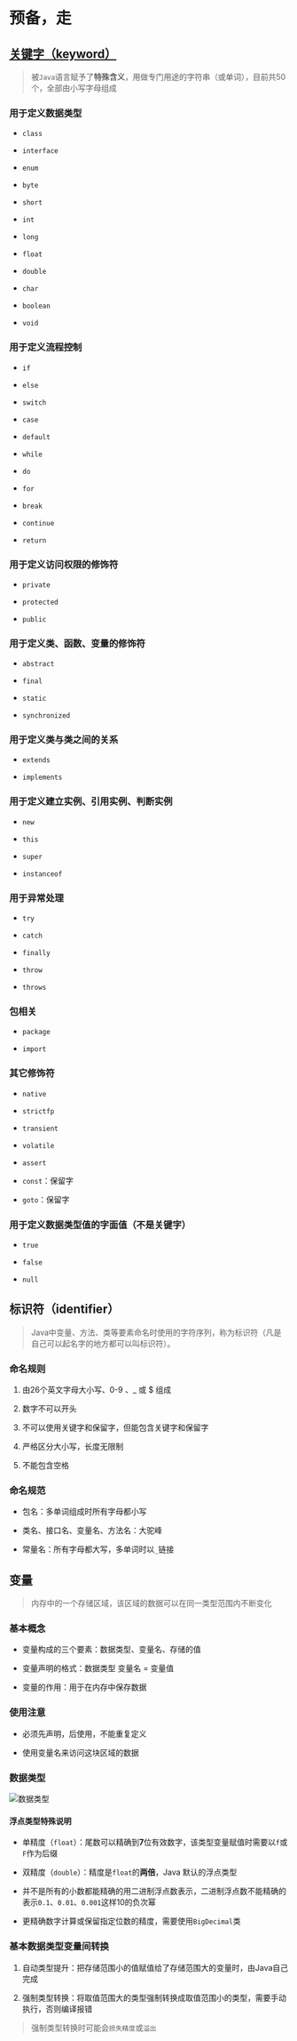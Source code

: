 # 预备，走

## [关键字（keyword）](https://docs.oracle.com/javase/tutorial/java/nutsandbolts/_keywords.html)

> 被`Java`语言赋予了**特殊含义**，用做专门用途的字符串（或单词），目前共50个，全部由小写字母组成

### 用于定义数据类型

- `class`

- `interface`

- `enum`

- `byte`

- `short`

- `int`

- `long`

- `float`

- `double`

- `char`

- `boolean`

- `void`

### 用于定义流程控制

- `if`

- `else`

- `switch`

- `case`

- `default`

- `while`

- `do`

- `for`

- `break`

- `continue`

- `return`

### 用于定义访问权限的修饰符

- `private`

- `protected`

- `public`

### 用于定义类、函数、变量的修饰符

- `abstract`

- `final`

- `static`

- `synchronized`

### 用于定义类与类之间的关系

- `extends`

- `implements`

### 用于定义建立实例、引用实例、判断实例

- `new`

- `this`

- `super`

- `instanceof`

### 用于异常处理

- `try`

- `catch`

- `finally`

- `throw`

- `throws`

### 包相关

- `package`

- `import`

### 其它修饰符

- `native`

- `strictfp`

- `transient`

- `volatile`

- `assert`

- `const`：保留字

- `goto`：保留字

### 用于定义数据类型值的字面值（不是关键字）

- `true`

- `false`

- `null`

## 标识符（identifier）

> Java中变量、方法、类等要素命名时使用的字符序列，称为标识符（凡是自己可以起名字的地方都可以叫标识符）。

### 命名规则

1. 由26个英文字母大小写、0-9 、_ 或 $ 组成  

2. 数字不可以开头

3. 不可以使用关键字和保留字，但能包含关键字和保留字

4. 严格区分大小写，长度无限制

5. 不能包含空格

### 命名规范

- 包名：多单词组成时所有字母都小写

- 类名、接口名、变量名、方法名：大驼峰
    
- 常量名：所有字母都大写，多单词时以`_`链接
  
## 变量

> 内存中的一个存储区域，该区域的数据可以在同一类型范围内不断变化

### 基本概念

- 变量构成的三个要素：数据类型、变量名、存储的值

- 变量声明的格式：数据类型 变量名 = 变量值

- 变量的作用：用于在内存中保存数据

### 使用注意

- 必须先声明，后使用，不能重复定义

- 使用变量名来访问这块区域的数据

### 数据类型

![数据类型](../Img/Java/数据类型.png)

#### 浮点类型特殊说明

- 单精度（`float`）：尾数可以精确到**7**位有效数字，该类型变量赋值时需要以`f`或`F`作为后缀

- 双精度（`double`）：精度是`float`的**两倍**，Java 默认的浮点类型

- 并不是所有的小数都能精确的用二进制浮点数表示，二进制浮点数不能精确的表示`0.1`、`0.01`、`0.001`这样10的负次幂

- 更精确数字计算或保留指定位数的精度，需要使用`BigDecimal`类

### 基本数据类型变量间转换

1. 自动类型提升：把存储范围小的值赋值给了存储范围大的变量时，由Java自己完成

2. 强制类型转换：将取值范围大的类型强制转换成取值范围小的类型，需要手动执行，否则编译报错

> 强制类型转换时可能会`损失精度`或`溢出`